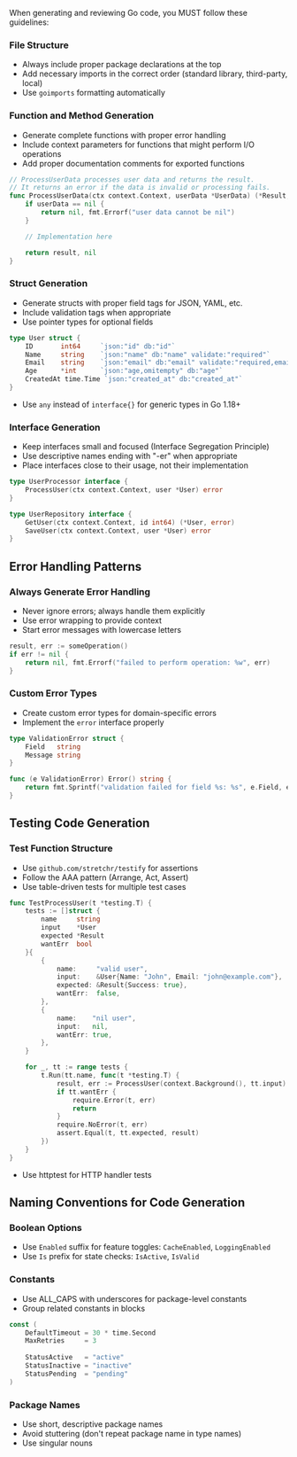 
When generating and reviewing Go code, you MUST follow these guidelines:

### File Structure
- Always include proper package declarations at the top
- Add necessary imports in the correct order (standard library, third-party, local)
- Use `goimports` formatting automatically

### Function and Method Generation
- Generate complete functions with proper error handling
- Include context parameters for functions that might perform I/O operations
- Add proper documentation comments for exported functions

```go
// ProcessUserData processes user data and returns the result.
// It returns an error if the data is invalid or processing fails.
func ProcessUserData(ctx context.Context, userData *UserData) (*Result, error) {
    if userData == nil {
        return nil, fmt.Errorf("user data cannot be nil")
    }

    // Implementation here

    return result, nil
}
```

### Struct Generation
- Generate structs with proper field tags for JSON, YAML, etc.
- Include validation tags when appropriate
- Use pointer types for optional fields

```go
type User struct {
    ID       int64     `json:"id" db:"id"`
    Name     string    `json:"name" db:"name" validate:"required"`
    Email    string    `json:"email" db:"email" validate:"required,email"`
    Age      *int      `json:"age,omitempty" db:"age"`
    CreatedAt time.Time `json:"created_at" db:"created_at"`
}
```

- Use `any` instead of `interface{}` for generic types in Go 1.18+


### Interface Generation
- Keep interfaces small and focused (Interface Segregation Principle)
- Use descriptive names ending with "-er" when appropriate
- Place interfaces close to their usage, not their implementation

```go
type UserProcessor interface {
    ProcessUser(ctx context.Context, user *User) error
}

type UserRepository interface {
    GetUser(ctx context.Context, id int64) (*User, error)
    SaveUser(ctx context.Context, user *User) error
}
```

## Error Handling Patterns

### Always Generate Error Handling
- Never ignore errors; always handle them explicitly
- Use error wrapping to provide context
- Start error messages with lowercase letters

```go
result, err := someOperation()
if err != nil {
    return nil, fmt.Errorf("failed to perform operation: %w", err)
}
```

### Custom Error Types
- Create custom error types for domain-specific errors
- Implement the `error` interface properly

```go
type ValidationError struct {
    Field   string
    Message string
}

func (e ValidationError) Error() string {
    return fmt.Sprintf("validation failed for field %s: %s", e.Field, e.Message)
}
```

## Testing Code Generation

### Test Function Structure
- Use `github.com/stretchr/testify` for assertions
- Follow the AAA pattern (Arrange, Act, Assert)
- Use table-driven tests for multiple test cases

```go
func TestProcessUser(t *testing.T) {
    tests := []struct {
        name     string
        input    *User
        expected *Result
        wantErr  bool
    }{
        {
            name:     "valid user",
            input:    &User{Name: "John", Email: "john@example.com"},
            expected: &Result{Success: true},
            wantErr:  false,
        },
        {
            name:    "nil user",
            input:   nil,
            wantErr: true,
        },
    }

    for _, tt := range tests {
        t.Run(tt.name, func(t *testing.T) {
            result, err := ProcessUser(context.Background(), tt.input)
            if tt.wantErr {
                require.Error(t, err)
                return
            }
            require.NoError(t, err)
            assert.Equal(t, tt.expected, result)
        })
    }
}
```

- Use httptest for HTTP handler tests

## Naming Conventions for Code Generation

### Boolean Options
- Use `Enabled` suffix for feature toggles: `CacheEnabled`, `LoggingEnabled`
- Use `Is` prefix for state checks: `IsActive`, `IsValid`

### Constants
- Use ALL_CAPS with underscores for package-level constants
- Group related constants in blocks

```go
const (
    DefaultTimeout = 30 * time.Second
    MaxRetries     = 3
    
    StatusActive   = "active"
    StatusInactive = "inactive"
    StatusPending  = "pending"
)
```

### Package Names
- Use short, descriptive package names
- Avoid stuttering (don't repeat package name in type names)
- Use singular nouns

